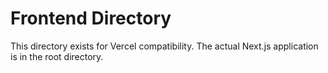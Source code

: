 # Frontend Directory

This directory exists for Vercel compatibility.
The actual Next.js application is in the root directory.